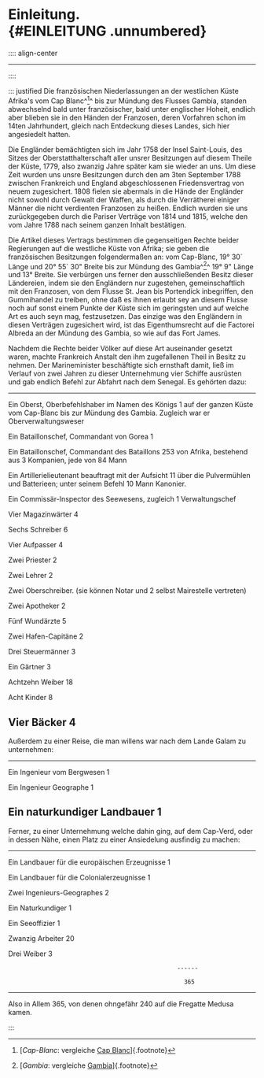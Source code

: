 # Einleitung.<br /> {#EINLEITUNG .unnumbered}

:::: align-center
****
::::

::: justified
Die französischen Niederlassungen an der westlichen Küste Afrika's vom Cap Blanc^[^0353]^
bis zur Mündung des Flusses Gambia, standen abwechselnd bald unter französischer,
 bald unter englischer Hoheit, endlich aber blieben sie in den Händen der Franzosen,
 deren Vorfahren schon im 14ten Jahrhundert, gleich nach Entdeckung dieses Landes,
 sich hier angesiedelt hatten.

Die Engländer bemächtigten sich im Jahr 1758 der Insel Saint-Louis, des Sitzes der
Oberstatthalterschaft aller unsrer Besitzungen auf diesem Theile der Küste, 1779,
also zwanzig Jahre später kam sie wieder an uns. Um diese Zeit wurden uns unsre
Besitzungen durch den am 3ten September 1788 zwischen Frankreich und England
abgeschlossenen Friedensvertrag von neuem zugesichert. 1808 fielen sie abermals
in die Hände der Engländer nicht sowohl durch Gewalt der Waffen, als durch die
Verrätherei einiger Männer die nicht verdienten Franzosen zu heißen. Endlich wurden
sie uns zurückgegeben durch die Pariser Verträge von 1814 und 1815, welche den vom
Jahre 1788 nach seinem ganzen Inhalt bestätigen.

Die Artikel dieses Vertrags bestimmen die gegenseitigen Rechte beider Regierungen
auf die westliche Küste von Afrika; sie geben die französischen Besitzungen folgendermaßen an:
vom Cap-Blanc, 19° 30´ Länge und 20° 55´ 30" Breite bis zur Mündung des
Gambia^[^0354]^ 19° 9" Länge und 13° Breite. Sie verbürgen uns ferner den ausschließenden
Besitz dieser Ländereien, indem sie den Engländern nur zugestehen, gemeinschaftlich
mit den Franzosen, von dem Flusse St. Jean bis Portendick inbegriffen, den Gummihandel
zu treiben, ohne daß es ihnen erlaubt sey an diesem Flusse noch auf sonst einem
Punkte der Küste sich im geringsten und auf welche Art es auch seyn mag,
festzusetzen. Das einzige was den Engländern in diesen Verträgen zugesichert wird,
ist das Eigenthumsrecht auf die Factorei Albreda an der Mündung des Gambia,
so wie auf das Fort James.

Nachdem die Rechte beider Völker auf diese Art auseinander gesetzt waren, machte
Frankreich Anstalt den ihm zugefallenen Theil in Besitz zu nehmen. Der
Marineminister beschäftigte sich ernsthaft damit, ließ im Verlauf von zwei Jahren
zu dieser Unternehmung vier Schiffe ausrüsten und gab endlich Befehl zur Abfahrt
nach dem Senegal. Es gehörten dazu:

--------------------------------------------------- -----
Ein Oberst, Oberbefehlshaber im Namen des Königs        1
auf der ganzen Küste vom Cap-Blanc
bis zur Mündung des Gambia. Zugleich war
er Oberverwaltungsweser

Ein Bataillonschef, Commandant von Gorea                 1

Ein Bataillonschef, Commandant des Bataillons          253
von Afrika, bestehend aus 3 Kompanien, jede
von 84 Mann

Ein Artillerielieutenant beauftragt mit der Aufsicht    11
über die Pulvermühlen und Batterieen; unter
seinem Befehl 10 Mann Kanonier.

Ein Commissär-Inspector des Seewesens, zugleich          1
Verwaltungschef

Vier Magazinwärter                                       4

Sechs Schreiber                                          6

Vier Aufpasser                                           4

Zwei Priester                                            2

Zwei Lehrer                                              2

Zwei Oberschreiber. (sie können Notar und                2
selbst Mairestelle vertreten)

Zwei Apotheker                                           2

Fünf Wundärzte                                           5

Zwei Hafen-Capitäne                                      2

Drei Steuermänner                                        3

Ein Gärtner                                              3

Achtzehn Weiber                                         18

Acht Kinder                                              8

Vier Bäcker                                              4
----------------------------------------------------------


Außerdem zu einer Reise, die man willens war nach
dem Lande Galam zu unternehmen:

--------------------------------------------------- -----
Ein Ingenieur vom Bergwesen                             1

Ein Ingenieur Geographe                                 1

Ein naturkundiger Landbauer                             1
----------------------------------------------------------

Ferner, zu einer Unternehmung welche dahin ging,
auf dem Cap-Verd, oder in dessen Nähe, einen
Platz zu einer Ansiedelung ausfindig zu machen:

--------------------------------------------------- -----
Ein Landbauer für die europäischen Erzeugnisse          1

Ein Landbauer für die Colonialerzeugnisse               1

Zwei Ingenieurs-Geographes                              2

Ein Naturkundiger                                       1

Ein Seeoffizier                                         1

Zwanzig Arbeiter                                       20

Drei Weiber                                             3

                                                    ------

                                                      365
----------------------------------------------------------

Also in Allem 365, von denen ohngefähr 240 auf die
Fregatte Medusa kamen.

:::


[^0353]: [*Cap-Blanc*: vergleiche [Cap Blanc](https://de.wikipedia.org/wiki/Cap_Blanc_(Mauretanien))]{.footnote}

[^0354]: [*Gambia*: vergleiche [Gambia](https://de.wikipedia.org/wiki/Gambia_(Fluss))]{.footnote}
